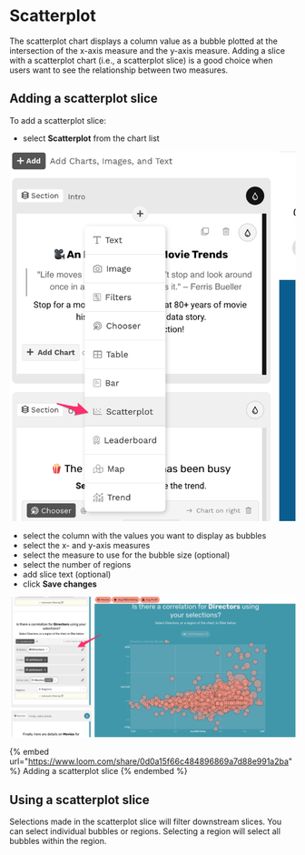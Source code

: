 # Scatterplot

The scatterplot chart displays a column value as a bubble plotted at the intersection of the x-axis measure and the y-axis measure. Adding a slice with a scatterplot chart (i.e., a scatterplot slice) is a good choice when users want to see the relationship between two measures. &#x20;

## Adding a scatterplot slice

To add a scatterplot slice:

* select **Scatterplot** from the chart list

![Select Scatterplot from the dropdown](<../../../.gitbook/assets/image (399).png>)

* select the column with the values you want to display as bubbles
* select the x- and y-axis measures
* select the measure to use for the bubble size (optional)
* select the number of regions
* add slice text (optional)
* click **Save changes**

![A scatterplot slice](<../../../.gitbook/assets/image (373).png>)

{% embed url="https://www.loom.com/share/0d0a15f66c484896869a7d88e991a2ba" %}
Adding a scatterplot slice
{% endembed %}

## Using a scatterplot slice

Selections made in the scatterplot slice will filter downstream slices. You can select individual bubbles or regions. Selecting a region will select all bubbles within the region.&#x20;

